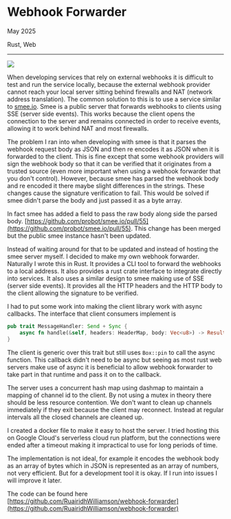 # Webhook Forwarder

May 2025

Rust, Web

---

![](/assets/images/fallback.png)

When developing services that rely on external webhooks it is difficult to test and run the service locally, because the external webhook provider cannot reach your local server sitting behind firewalls and NAT (network address translation). The common solution to this is to use a service similar to [smee.io](https://smee.io). Smee is a public server that forwards webhooks to clients using SSE (server side events). This works because the client opens the connection to the server and remains connected in order to receive events, allowing it to work behind NAT and most firewalls.

The problem I ran into when developing with smee is that it parses the webhook request body as JSON and then re encodes it as JSON when it is forwarded to the client. This is fine except that some webhook providers will sign the webhook body so that it can be verified that it originates from a trusted source (even more important when using a webhook forwarder that you don't control). However, because smee has parsed the webhook body and re encoded it there maybe slight differences in the strings. These changes cause the signature verification to fail. This would be solved if smee didn't parse the body and just passed it as a byte array.

In fact smee has added a field to pass the raw body along side the parsed body. [https://github.com/probot/smee.io/pull/55](https://github.com/probot/smee.io/pull/55). This change has been merged but the public smee instance hasn't been updated.

Instead of waiting around for that to be updated and instead of hosting the smee server myself. I decided to make my own webhook forwarder. Naturally I wrote this in Rust. It provides a CLI tool to forward the webhooks to a local address. It also provides a rust crate interface to integrate directly into services. It also uses a similar design to smee making use of SSE (server side events). It provides all the HTTP headers and the HTTP body to the client allowing the signature to be verified.

I had to put some work into making the client library work with async callbacks. The interface that client consumers implement is

```rust
pub trait MessageHandler: Send + Sync {
    async fn handle(&self, headers: HeaderMap, body: Vec<u8>) -> Result<()>;
}
```

The client is generic over this trait but still uses `Box::pin` to call the async function. This callback didn't need to be async but seeing as most rust web servers make use of async it is beneficial to allow webhook forwarder to take part in that runtime and pass it on to the callback.

The server uses a concurrent hash map using dashmap to maintain a mapping of channel id to the client. By not using a mutex in theory there should be less resource contention. We don't want to clean up channels immediately if they exit because the client may reconnect. Instead at regular intervals all the closed channels are cleaned up.

I created a docker file to make it easy to host the server. I tried hosting this on Google Cloud's serverless cloud run platform, but the connections were ended after a timeout making it impractical to use for long periods of time.

The implementation is not ideal, for example it encodes the webhook body as an array of bytes which in JSON is represented as an array of numbers, not very efficient. But for a development tool it is okay. If I run into issues I will improve it later.

The code can be found here [https://github.com/RuairidhWilliamson/webhook-forwarder](https://github.com/RuairidhWilliamson/webhook-forwarder)
